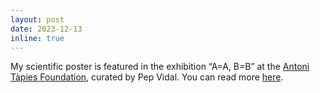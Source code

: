 ```yaml
---
layout: post
date: 2023-12-13
inline: true
---
```

My scientific poster is featured in the exhibition “A=A, B=B” at the [Antoni Tàpies Foundation](https://www.e-flux.com/announcements/575644/opening-of-the-tpies-year/), curated by Pep Vidal. You can read more [here](https://ibecbarcelona.eu/bioengineering-becomes-art-at-the-antoni-tapies-museum/).